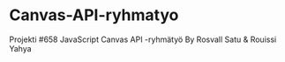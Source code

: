 # Canvas-API-ryhmatyo

Projekti #658 JavaScript Canvas API -ryhmätyö
By Rosvall Satu & Rouissi Yahya
